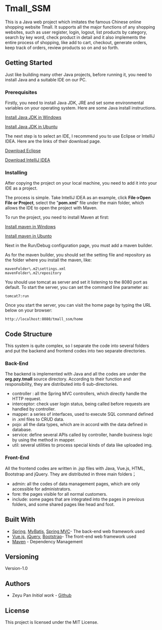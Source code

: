 # Tmall_SSM

This is a Java web project which imitates the famous Chinese online shopping website Tmall. It supports all the major functions of any shopping websites, such as user register, login, logout, list products by category, search by key word, check product in detail and it also implements the entire process of shopping, like add to cart, checkout, generate orders, keep track of orders, review products so on and so forth.

## Getting Started

Just like building many other Java projects, before running it, you need to install Java and a suitable IDE on our PC.

### Prerequisites

Firstly, you need to install Java JDK, JRE and set some environmental variables on your operating system. Here are some Java install instructions.

[Install Java JDK in Windows](https://www.guru99.com/install-java.html)

[Install Java JDK in Ubuntu](https://thishosting.rocks/install-java-ubuntu/)

The next step is to select an IDE, I recommend you to use Eclipse or IntelliJ IDEA. Here are the links of their download page.

[Download Eclipse](https://www.eclipse.org/downloads/) 

[Download IntelliJ IDEA](https://www.jetbrains.com/idea/specials/idea/ultimate.html?gclid=CjwKCAjwu5veBRBBEiwAFTqDwayjHjdCI4RosCJHAPG6U5t0AQgg1yx_d1HqvWEn0JwiNmx1Wv5JKRoCCKAQAvD_BwE&gclsrc=aw.ds&dclid=CPuHspnRjt4CFQWRswodIQMEVw) 

### Installing

After copying the project on your local machine, you need to add it into your IDE as a project. 

The process is simple. Take IntelliJ IDEA as an example,  click **File->Open File or Project**, select the "**pom.xml**" file under the main folder, which allows the IDE to open the project with Maven. 

To run the project, you need to install Maven at first:

[Install maven in Windows](https://www.mkyong.com/maven/how-to-install-maven-in-windows/)

[Install maven in Ubunto](https://www.mkyong.com/maven/how-to-install-maven-in-ubuntu/)

Next in the Run/Debug configuration page, you must add a maven builder.

As for the maven builder, you should set the setting file and repository as the folder where you install the maven, like:

```
mavenFolder\.m2\settings.xml
mavenFolder\.m2\repository
```

You should use tomcat as server and set it listening to the 8080 port as default. To start the server, you can set the command line parameter as:

```
tomcat7:run
```

Once you start the server, you can visit the home page by typing the URL below on your browser: 

```
http://localhost:8080/tmall_ssm/home
```

## Code Structure

This system is quite complex, so I separate the code into several folders and put the backend and frontend codes into two separate directories.

### Back-End

The backend is implemented with Java and all the codes are under the **org.pzy.tmall** source directory. According to their function and responsibility, they are distributed into 6 sub-directories.

* controller : all the Spring MVC controllers, which directly handle the HTTP request.
* interceptor: check user login status, being called before requests are handled by controller.
* mapper:  a series of interfaces, used to execute SQL command defined in .xml files to CRUD data.
* pojo: all the data types, which are in accord with the data defined in database.
* service: define several APIs called by controller, handle business logic by using the method in mapper.
* util: several utilities to process special kinds of data like uploaded img.

### Front-End

All the frontend codes are written in .jsp files with Java, Vue.js, HTML, Bootstrap and jQuery. They are distributed in three main folders；

* admin: all the codes of data management pages, which are only accessible for administrators.
* fore: the pages visible for all normal customers.
* include: some pages that are integrated into the pages in previous folders, and some shared pages like head and foot.

## Built With

* [Spring](https://spring.io/), [MyBatis](http://www.mybatis.org/mybatis-3/), [Spring MVC](https://docs.spring.io/spring/docs/current/spring-framework-reference/web.html)- The back-end web framework used
* [Vue.js](https://vuejs.org/), [jQuery](https://jquery.com/), [Bootstrap](https://getbootstrap.com/)- The front-end web framework used
* [Maven](https://maven.apache.org/) - Dependency Management

## Versioning

Version-1.0

## Authors

* Zeyu Pan *Initial work* - [Github](https://github.com/pzyskytree/)

## License

This project is licensed under the MIT License.
